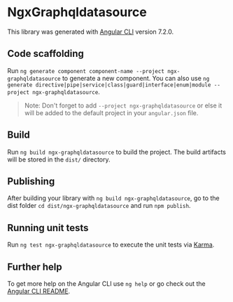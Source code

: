 # NgxGraphqldatasource

This library was generated with [Angular CLI](https://github.com/angular/angular-cli) version 7.2.0.

## Code scaffolding

Run `ng generate component component-name --project ngx-graphqldatasource` to generate a new component. You can also use `ng generate directive|pipe|service|class|guard|interface|enum|module --project ngx-graphqldatasource`.
> Note: Don't forget to add `--project ngx-graphqldatasource` or else it will be added to the default project in your `angular.json` file. 

## Build

Run `ng build ngx-graphqldatasource` to build the project. The build artifacts will be stored in the `dist/` directory.

## Publishing

After building your library with `ng build ngx-graphqldatasource`, go to the dist folder `cd dist/ngx-graphqldatasource` and run `npm publish`.

## Running unit tests

Run `ng test ngx-graphqldatasource` to execute the unit tests via [Karma](https://karma-runner.github.io).

## Further help

To get more help on the Angular CLI use `ng help` or go check out the [Angular CLI README](https://github.com/angular/angular-cli/blob/master/README.md).
